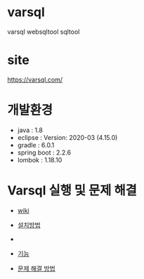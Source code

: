 # varsql
varsql websqltool sqltool 

# site
<https://varsql.com/>
	
# 개발환경
- java : 1.8
- eclipse : Version: 2020-03 (4.15.0)
- gradle : 6.0.1
- spring boot : 2.2.6
- lombok : 1.18.10

# Varsql 실행 및 문제 해결
- [wiki](https://github.com/varsqlinfo/varsql/wiki/)

- [설치방법](https://github.com/varsqlinfo/varsql/wiki/Varsql-%EC%8B%A4%ED%96%89)
- 
- [기능](https://github.com/varsqlinfo/varsql/wiki/%EA%B8%B0%EB%8A%A5)

- [문제 해결 방법](https://github.com/varsqlinfo/varsql/wiki/%EB%AC%B8%EC%A0%9C-%ED%95%B4%EA%B2%B0-%EB%B0%A9%EB%B2%95)


